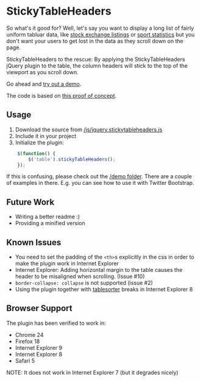 StickyTableHeaders
==================
So what's it good for? Well, let's say you want to display a long list of fairly uniform tabluar data, like [stock exchange listings](http://online.barrons.com/public/page/majormarket-nysecomposite-A.html) or [sport statistics](http://sports.yahoo.com/nba/stats/byposition?pos=PG,SG,G,GF,SF,PF,F,FC,C) but you don't want your users to get lost in the data as they scroll down on the page.

StickyTableHeaders to the rescue: By applying the StickyTableHeaders jQuery plugin to the table, the column headers will stick to the top of the viewport as you scroll down.

Go ahead and [try out a demo](http://jsfiddle.net/jmosbech/stFcx/).

The code is based on [this proof of concept](http://stackoverflow.com/questions/1030043/html-table-headers-always-visible-at-top-of-window-when-viewing-a-large-table/1041566#1041566).

Usage
-----
1. Download the source from [/js/jquery.stickytableheaders.js](https://raw.github.com/jmosbech/StickyTableHeaders/master/js/jquery.stickytableheaders.js)
2. Include it in your project
3. Initialize the plugin:

```js
	$(function() {
		$('table').stickyTableHeaders();
	});
```

If this is confusing, please check out the [/demo folder](https://github.com/jmosbech/StickyTableHeaders/tree/master/demo). There are a couple of examples in there. E.g. you can see how to use it with Twitter Bootstrap.


Future Work
-----------
-   Writing a better readme :)
-   Providing a minified version


Known Issues
------------
-   You need to set the padding of the `<th>`s explicitly in the css in order to make the plugin work in Internet Explorer
-   Internet Explorer: Adding horizontal margin to the table causes the header to be misaligned when scrolling. (Issue #10)
-   `border-collapse: collapse` is not supported (issue #2)
-   Using the plugin together with [tablesorter](http://tablesorter.com/docs/) breaks in Internet Explorer 8


Browser Support
---------------
The plugin has been verified to work in:

-   Chrome 24
-   Firefox 18
-   Internet Explorer 9
-   Internet Explorer 8
-   Safari 5

NOTE: It does not work in Internet Explorer 7 (but it degrades nicely)